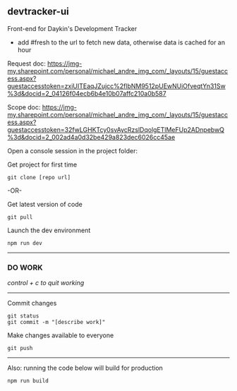 ## devtracker-ui
Front-end for Daykin's Development Tracker
- add #fresh to the url to fetch new data, otherwise data is cached for an hour

Request doc: https://jmg-my.sharepoint.com/personal/michael_andre_jmg_com/_layouts/15/guestaccess.aspx?guestaccesstoken=zxiUITEaqJZujcc%2flbNM9512pUEwNUiOfveqtYn31Sw%3d&docid=2_04126f04ecb6b4e10b07affc210a0b587

Scope doc: https://jmg-my.sharepoint.com/personal/michael_andre_jmg_com/_layouts/15/guestaccess.aspx?guestaccesstoken=32fwLGHKTcy0svAycRzslDqolgETlMeFUp2ADnpebwQ%3d&docid=2_002ad4a0d32be429a823dec6026cc45ae

Open a console session in the project folder:

Get project for first time
```
git clone [repo url]
```
-OR-

Get latest version of code
```
git pull
```
Launch the dev environment
```
npm run dev
```
---
### DO WORK

*control + c to quit working*

---

Commit changes
```
git status
git commit -m "[describe work]"
```
Make changes available to everyone
```
git push
```
---
Also: running the code below will build for production
```
npm run build
```
